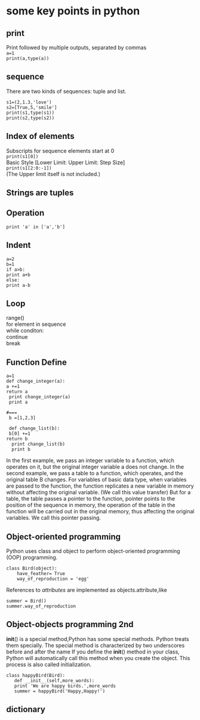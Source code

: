 # some key points in python

## print 
Print followed by multiple outputs, separated by commas  
`a=1`  
`print(a,type(a))`

## sequence
There are two kinds of sequences: tuple and list.

```
s1=(2,1.3,'love')
s2=[True,5,'smile']
print(s1,type(s1))
print(s2,type(s2))
```
## Index of elements
Subscripts for sequence elements start at 0  
`print(s1[0])`  
Basic Style [Lower Limit: Upper Limit: Step Size]  
`print(s1[2:0:-1])`  
(The Upper limit itself is not included.)

## Strings are tuples

## Operation
`print 'a' in ['a','b']`

## Indent
```
a=2  
b=1  
if a>b:
print a+b
else:
print a-b  
```
## Loop
range()  
for element in sequence  
while conditon:  
continue  
break  

## Function Define
```
a=1
def change_integer(a):
a +=1
return a
 print change_integer(a)
 print a

#===
 b =[1,2,3]

 def change_list(b):
 b[0] +=1
return b
  print change_list(b)
  print b
  ```
  In the first example, we pass an integer variable to a function, which operates on it, but the original integer variable a does not change.
In the second example, we pass a table to a function, which operates, and the original table B changes.
For variables of basic data type, when variables are passed to the function, the function replicates a new variable in memory without affecting the original variable. (We call this value transfer)
But for a table, the table passes a pointer to the function, pointer points to the position of the sequence in memory, the operation of the table in the function will be carried out in the original memory, thus affecting the original variables. We call this pointer passing.

## Object-oriented programming
Python uses class and object to perform object-oriented programming (OOP) programming.
```
class Bird(object):
	have_feather= True
	way_of_reproduction = 'egg'
```
  References to *attributes* are implemented as objects.attribute,like 
```
summer = Bird()
summer.way_of_reproduction
```
## Object-objects programming 2nd
__init__() is a special method,Python has some special methods. Python treats them specially. The special method is characterized by two underscores before and after the name 
If you define the __init__() method in your class, Python will automatically call this method when you create the object. This process is also called initialization.
```
class happyBird(Bird):
   def __init__(self,more_words):
   print 'We are happy birds.',more_words 
   summer = happyBird('Happy,Happy!')
```

## dictionary

